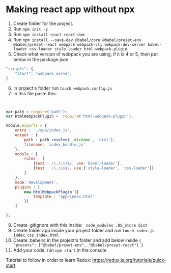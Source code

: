 # Making react app without npx

1. Create folder for the project. 
2. Run `npm init -y `
3. Run `npm install react react-dom `
4. Run `npm install --save-dev @babel/core @babel/preset-env @babel/preset-react webpack webpack-cli webpack-dev-server babel-loader css-loader style-loader html-webpack-plugin `
5. Check what version of webpack you are using, if it is 4 or 5, then put below in the package.json 
```javascript
"scripts": {
    "start": "webpack serve",
}
```
6. In project's folder run `touch webpack.config.js`
7. In this file paste this: 
```javascript


var path = require('path');
var HtmlWebpackPlugin =  require('html-webpack-plugin');

module.exports = {
    entry : './app/index.js',
    output : {
        path : path.resolve(__dirname , 'dist'),
        filename: 'index_bundle.js'
    },
    module : {
        rules : [
            {test : /\.(js)$/, use:'babel-loader'},
            {test : /\.css$/, use:['style-loader', 'css-loader']}
        ]
    },
    mode:'development',
    plugins : [
        new HtmlWebpackPlugin ({
            template : 'app/index.html'
        })
    ]

};
```

8. Create .gitignore with this inside: 
``  node_modules
    .DS_Store
    dist ``
9. Create folder app inside your project folder and run `touch index.js index.css index.html`
10. Create .babelrc in the project's folder and add below inside
``
{
    "presets": ["@babel/preset-env", "@babel/preset-react"]
}
``
11. Add your code, run `npm start` in the console






Tutorial to follow in order to learn Redux: https://redux.js.org/tutorials/quick-start
